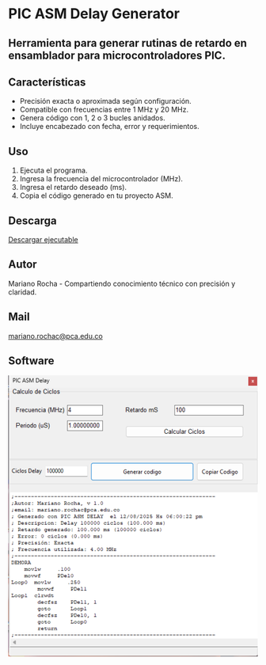 # PIC ASM Delay Generator

## Herramienta para generar rutinas de retardo en ensamblador para microcontroladores PIC.

## Características
- Precisión exacta o aproximada según configuración.
- Compatible con frecuencias entre 1 MHz y 20 MHz.
- Genera código con 1, 2 o 3 bucles anidados.
- Incluye encabezado con fecha, error y requerimientos.

## Uso
1. Ejecuta el programa.
2. Ingresa la frecuencia del microcontrolador (MHz).
3. Ingresa el retardo deseado (ms).
4. Copia el código generado en tu proyecto ASM.

## Descarga
[Descargar ejecutable](https://github.com/AdminMariano/PICDelayGenerator.exe/releases/tag/v1.0.0)

## Autor
Mariano Rocha - Compartiendo conocimiento técnico con precisión y claridad.
## Mail
mariano.rochac@pca.edu.co
## Software
![DELAYS](images/picdelay.png) 


